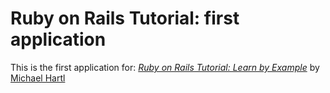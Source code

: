 # Ruby on Rails Tutorial: first application

This is the first application for:
[*Ruby on Rails Tutorial: Learn by Example*](http://railstutorial.org/)
by [Michael Hartl](http://michaelhartl.org/)